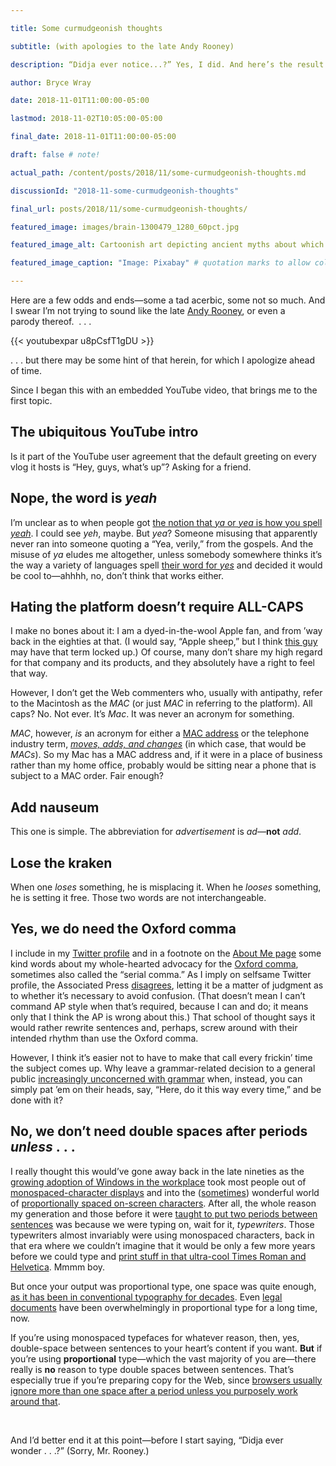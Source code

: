 ```yaml
---

title: Some curmudgeonish thoughts

subtitle: (with apologies to the late Andy Rooney)

description: “Didja ever notice...?” Yes, I did. And here’s the result. 

author: Bryce Wray

date: 2018-11-01T11:00:00-05:00

lastmod: 2018-11-02T10:05:00-05:00

final_date: 2018-11-01T11:00:00-05:00

draft: false # note!

actual_path: /content/posts/2018/11/some-curmudgeonish-thoughts.md

discussionId: "2018-11-some-curmudgeonish-thoughts"

final_url: posts/2018/11/some-curmudgeonish-thoughts/

featured_image: images/brain-1300479_1280_60pct.jpg

featured_image_alt: Cartoonish art depicting ancient myths about which parts of the brain stored which kinds of thoughts

featured_image_caption: "Image: Pixabay" # quotation marks to allow colon

---
```

Here are a few odds and ends—some a tad acerbic, some not so much. And I swear I’m not trying to sound like the late [Andy Rooney](https://www.biography.com/people/andy-rooney-9542557), or even a parody&nbsp;thereof.&nbsp;&nbsp;.&nbsp;.&nbsp;.

{{< youtubexpar u8pCsfT1gDU >}}

.&nbsp;.&nbsp;.&nbsp;but there may be some hint of that herein, for which I apologize ahead of time.

Since I began this with an embedded YouTube video, that brings me to the first topic.

## The ubiquitous YouTube intro

Is it part of the YouTube user agreement that the default greeting on every vlog it hosts is “Hey, guys, what’s up”? Asking for a friend.

## Nope, the word is _yeah_

I’m unclear as to when people got [the notion that _ya_ or _yea_ is how you spell _yeah_](http://www.genpink.com/yeah-yay-yah-ya/). I could see _yeh_, maybe. But _yea_? Someone misusing that apparently never ran into someone quoting a “Yea, verily,” from the gospels. And the misuse of _ya_ eludes me altogether, unless somebody somewhere thinks it’s the way a variety of languages spell [their word for _yes_](https://en.wiktionary.org/wiki/ja) and decided it would be cool to—ahhhh, no, don’t think that works either.

## Hating the platform doesn’t require&nbsp;ALL-CAPS

I make no bones about it: I am a dyed-in-the-wool Apple fan, and from ’way back in the eighties at that. (I would say, “Apple sheep,” but I think [this guy](https://www.youtube.com/channel/UCa962e5dqRMO1nUldwaaRMw) may have that term locked up.) Of course, many don’t share my high regard for that company and its products, and they absolutely have a right to feel that way.

However, I don’t get the Web commenters who, usually with antipathy, refer to the Macintosh as the _MAC_ (or just _MAC_ in referring to the platform). All caps? No. Not ever. It’s _Mac_. It was never an acronym for something.

_MAC_, however, _is_ an acronym for either a [MAC address](https://techterms.com/definition/macaddress) or the telephone industry term, [_moves, adds, and changes_](https://www.gartner.com/it-glossary/mac-moves-adds-and-changes) (in which case, that would be _MACs_). So my Mac has a MAC address and, if it were in a place of business rather than my home office, probably would be sitting near a phone that is subject to a MAC order. Fair enough?

## Add nauseum

This one is simple. The abbreviation for _advertisement_ is <em>ad</em>—**not** _add_.

## Lose the kraken

When one _loses_ something, he is misplacing it. When he _looses_ something, he is setting it free. Those two words are not interchangeable.


## Yes, we do need the Oxford comma

I include in my [Twitter profile](https://twitter.com/BryceWrayTX) and in a footnote on the [About Me page](https://brycewray.com/about/) some kind words about my whole-hearted advocacy for the [Oxford comma](https://www.grammarly.com/blog/what-is-the-oxford-comma-and-why-do-people-care-so-much-about-it/), sometimes also called the “serial comma.” As I imply on selfsame Twitter profile, the Associated Press [disagrees](https://twitter.com/apstylebook/status/907673471865507841?lang=en), letting it be a matter of judgment as to whether it’s necessary to avoid confusion. (That doesn’t mean I can’t command AP style when that’s required, because I can and do; it means only that I think the AP is wrong about this.) That school of thought says it would rather rewrite sentences and, perhaps, screw around with their intended rhythm than use the Oxford comma.

However, I think it’s easier not to have to make that call every frickin’ time the subject comes up. Why leave a grammar-related decision to a general public [increasingly unconcerned with grammar](https://www.mathgenie.com/blog/spelling-grammar-social-media) when, instead, you can simply pat ’em on their heads, say, “Here, do it this way every time,” and be done with it?

## No, we don’t need double spaces after periods _unless_&nbsp;.&nbsp;.&nbsp;.

I really thought this would’ve gone away back in the late nineties as the [growing adoption of Windows in the workplace](https://mashable.com/2015/08/24/remembering-windows-95-launch/) took most people out of [monospaced-character displays](https://damieng.com/blog/2011/02/20/typography-in-8-bits-system-fonts) and into the ([sometimes](https://en.wikipedia.org/wiki/Ransom_note_effect)) wonderful world of [proportionally spaced on-screen characters](https://99designs.com/blog/design-history-movements/history-of-digital-fonts/). After all, the whole reason my generation and those before it were [taught to put two periods between sentences](https://www.cultofpedagogy.com/two-spaces-after-period/) was because we were typing on, wait for it, _typewriters_. Those typewriters almost invariably were using monospaced characters, back in that era where we couldn’t imagine that it would be only a few more years before we could type and [print stuff in that ultra-cool Times Roman and Helvetica](https://www.macworld.com/article/1150845/printers/laserwriter.html). Mmmm boy.

But once your output was proportional type, one space was quite enough, [as it has been in conventional typography for decades](https://en.wikipedia.org/wiki/Sentence_spacing#Transition_to_single_spacing). Even [legal documents](https://abovethelaw.com/2011/04/small-firms-big-lawyers-the-perfect-font-to-show-you-don%E2%80%99t-care/) have been overwhelmingly in proportional type for a long time, now.

If you’re using monospaced typefaces for whatever reason, then, yes, double-space between sentences to your heart’s content if you want. **But** if you’re using **proportional** type—which the vast majority of you are—there really is **no** reason to type double spaces between sentences. That’s especially true if you’re preparing copy for the Web, since [browsers usually ignore more than one space after a period unless you purposely work around that](https://stackoverflow.com/questions/17784595/do-browsers-remove-whitespace-in-between-text-of-any-html-tag).

<p>&nbsp;</p>

And I’d better end it at this point—before I start saying, “Didja ever wonder&nbsp;.&nbsp;.&nbsp;.?” (Sorry, Mr.&nbsp;Rooney.)

